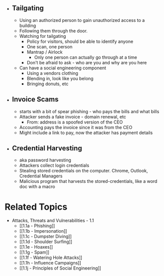 - ## Tailgating
	- Using an authorized person to gain unauthorized access to a building
	- Following them through the door.
	- Watching for tailgating
		- Policy for visitors, should be able to identify anyone
		- One scan, one person
		- Mantrap / Airlock
			- Only one person can actually go through at a time
		- Don't be afraid to ask - who are you and why are you here
	- Can have a social engineering component
		- Using a vendors clothing
		- Blending in, look like you belong
		- Bringing donuts, etc
- ## Invoice Scams
	- starts with a bit of spear phishing - who pays the bills and what bills
	- Attacker sends a fake invoice - domain renewal, etc
		- From: address is a spoofed version of the CEO
	- Accounting pays the invoice since it was from the CEO
	- Might include a link to pay, now the attacker has payment details
- ## Credential Harvesting
	- aka password harvesting
	- Attackers collect login credentials
	- Stealing stored credentials on the computer. Chrome, Outlook, Credential Managers
	- Malicious program that harvests the stored-credentials, like a word doc with a macro

# Related Topics
- Attacks, Threats and Vulnerabilities - 1.1
	- [[1.1a - Phishing]]
	- [[1.1b - Impersonation]]
	- [[1.1c - Dumpster Diving]]
	- [[1.1d - Shoulder Surfing]]
	- [[1.1e - Hoaxes]]
	- [[1.1g - Spam]]
	- [[1.1f - Watering Hole Attacks]]
	- [[1.1h - Influence Campaigns]]
	- [[1.1j - Principles of Social Engineering]]
